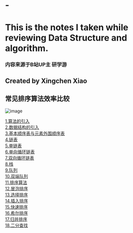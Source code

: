 # -

# This is the notes I taken while reviewing Data Structure and algorithm.


### 内容来源于B站UP主 研学游

## Created by Xingchen Xiao


## 常见排序算法效率比较

![image](https://github.com/xiaoxingchen505/DataStructure-Algorithm-Notes/blob/master/images/sort.png)

[1.算法的引入](01.算法的引入.md) </br>
[2.数据结构的引入](02.数据结构的引入.md) </br>
[3.基本顺序表与元素外围顺序表](03.基本顺序表与元素外围顺序表.md) </br>
[4.链表](04.链表.md) </br>
[5.单链表](05.单链表.md) </br>
[6.单向循环链表](06.单向循环链表.md) </br>
[7.双向循环链表](07.双向循环链表.md) </br>
[8.栈](08.栈.md) </br>
[9.队列](09.队列.md) </br>
[10.双端队列](10.双端队列.md) </br>
[11.排序算法](11.排序算法.md) </br>
[12.冒泡排序](12.冒泡排序.md) </br>
[13.选择排序](13.选择排序.md) </br>
[14.插入排序](14.插入排序.md) </br>
[15.快速排序](15.快速排序.md) </br>
[16.希尔排序](16.希尔排序.md) </br>
[17.归并排序](17.归并排序.md) </br>
[18.二分查找](18.二分查找.md) </br>